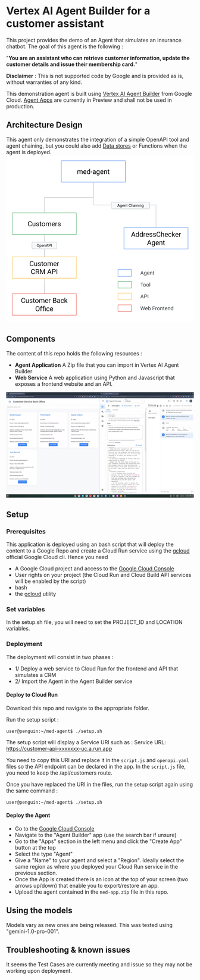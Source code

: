 
# Vertex AI Agent Builder for a customer assistant
This project provides the demo of an Agent that simulates an insurance chatbot. The goal of this agent is the following :

"**You are an assistant who can retrieve customer information, update the customer details and issue their membership card.**"

**Disclaimer** : This is not supported code by Google and is provided as is, without warranties of any kind.

This demonstration agent is built using [Vertex AI Agent Builder](https://cloud.google.com/generative-ai-app-builder/docs/introduction) from Google Cloud. [Agent Apps](https://cloud.google.com/dialogflow/vertex/docs/concept/agent-apps) are currently in Preview and shall not be used in production.

## Architecture Design

This agent only demonstrates the integration of a simple OpenAPI tool and agent chaining, but you could also add [Data stores](https://cloud.google.com/dialogflow/vertex/docs/concept/data-store) or Functions when the agent is deployed.
![Diagram](architectureDiagram.png)

## Components
The content of this repo holds the following resources :
- **Agent Application** A Zip file that you can import in Vertex AI Agent Builder
- **Web Service** A web application using Python and Javascript that exposes a frontend website and an API.

![Frontend and Chatbot](demo.gif)

## Setup

### Prerequisites
This application is deployed using an bash script that will deploy the content to a Google Repo and create a Cloud Run service using the [gcloud](https://cloud.google.com/sdk/docs/install) official Google Cloud cli. Hence you need
- A Google Cloud project and access to the [Google Cloud Console](https://console.cloud.google.com/)
- User rights on your project (the Cloud Run and Cloud Build API services will be enabled by the script)
- bash
- the [gcloud](https://cloud.google.com/sdk/docs/install) utility

### Set variables

In the setup.sh file, you will need to set the PROJECT_ID and LOCATION variables.

### Deployment

The deployment will consist in two phases :
- 1/ Deploy a web service to Cloud Run for the frontend and API that simulates a CRM
- 2/ Import the Agent in the Agent Builder service

#### Deploy to Cloud Run
Download this repo and navigate to the appropriate folder.

Run the setup script :
```
user@penguin:~/med-agent$ ./setup.sh 
```

The setup script will display a Service URI such as :
Service URL: https://customer-api-xxxxxxx-uc.a.run.app

You need to copy this URI and replace it in the `script.js` and `openapi.yaml` files so the API endpoint can be declared in the app. In the `script.js` file, you need to keep the /api/customers route.

Once you have replaced the URI in the files, run the setup script again using the same command :
```
user@penguin:~/med-agent$ ./setup.sh 
```

#### Deploy the Agent
- Go to the [Google Cloud Console](https://console.cloud.google.com/)
- Navigate to the "Agent Builder" app (use the search bar if unsure)
- Go to the "Apps" section in the left menu and click the "Create App" button at the top
- Select the type "Agent"
- Give a "Name" to your agent and select a "Region". Ideally select the same region as where you deployed your Cloud Run service in the previous section.
- Once the App is created there is an icon at the top of your screen (two arrows up/down) that enable you to export/restore an app.
- Upload the agent contained in the `med-app.zip` file in this repo.

## Using the models
Models vary as new ones are being released. This was tested using "gemini-1.0-pro-001".

## Troubleshooting & known issues
It seems the Test Cases are currently meeting and issue so they may not be working upon deployment.